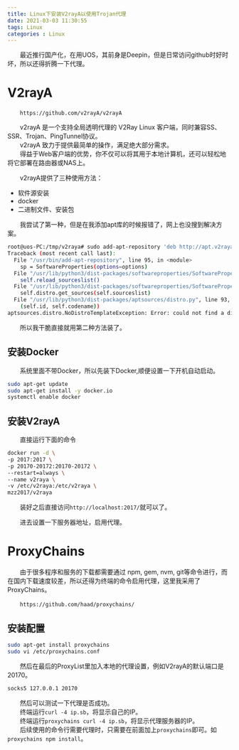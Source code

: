 ```yaml
---
title: Linux下安装V2rayA以使用Trojan代理
date: 2021-03-03 11:30:55
tags: Linux
categories : Linux
---
```

&emsp;&emsp;最近推行国产化，在用UOS，其前身是Deepin，但是日常访问github时好时坏，所以还得折腾一下代理。

# V2rayA

&emsp;&emsp;`https://github.com/v2rayA/v2rayA`

&emsp;&emsp;v2rayA 是一个支持全局透明代理的 V2Ray Linux 客户端，同时兼容SS、SSR、Trojan、PingTunnel协议。  
&emsp;&emsp;v2rayA 致力于提供最简单的操作，满足绝大部分需求。  
&emsp;&emsp;得益于Web客户端的优势，你不仅可以将其用于本地计算机，还可以轻松地将它部署在路由器或NAS上。


&emsp;&emsp;v2rayA提供了三种使用方法：
* 软件源安装
* docker
* 二进制文件、安装包

&emsp;&emsp;我尝试了第一种，但是在我添加apt库的时候报错了，网上也没搜到解决方案。

```bash
root@uos-PC:/tmp/v2raya# sudo add-apt-repository 'deb http://apt.v2raya.mzz.pub/ v2raya main'
Traceback (most recent call last):
  File "/usr/bin/add-apt-repository", line 95, in <module>
    sp = SoftwareProperties(options=options)
  File "/usr/lib/python3/dist-packages/softwareproperties/SoftwareProperties.py", line 109, in __init__
    self.reload_sourceslist()
  File "/usr/lib/python3/dist-packages/softwareproperties/SoftwareProperties.py", line 599, in reload_sourceslist
    self.distro.get_sources(self.sourceslist)    
  File "/usr/lib/python3/dist-packages/aptsources/distro.py", line 93, in get_sources
    (self.id, self.codename))
aptsources.distro.NoDistroTemplateException: Error: could not find a distribution template for Uos/eagle
```

&emsp;&emsp;所以我干脆直接就用第二种方法装了。

## 安装Docker

&emsp;&emsp;系统里面不带Docker，所以先装下Docker,顺便设置一下开机自动启动。
```bash
sudo apt-get update
sudo apt-get install -y docker.io
systemctl enable docker
```

## 安装V2rayA 
&emsp;&emsp;直接运行下面的命令
```bash
docker run -d \
-p 2017:2017 \
-p 20170-20172:20170-20172 \
--restart=always \
--name v2raya \
-v /etc/v2raya:/etc/v2raya \
mzz2017/v2raya
```

&emsp;&emsp;装好之后直接访问`http://localhost:2017/`就可以了。

&emsp;&emsp;进去设置一下服务器地址，启用代理。

# ProxyChains
&emsp;&emsp;由于很多程序和服务的下载都需要通过 npm, gem, nvm, git等命令进行，而在国内下载速度较差，所以还得为终端的命令启用代理，这里我采用了ProxyChains。

&emsp;&emsp;`https://github.com/haad/proxychains/`

## 安装配置
```bash
sudo apt-get install proxychains
sudo vi /etc/proxychains.conf
```
&emsp;&emsp;然后在最后的ProxyList里加入本地的代理设置，例如V2rayA的默认端口是20170。
``` bash
socks5 127.0.0.1 20170
```
&emsp;&emsp;然后可以测试一下代理是否成功。  
&emsp;&emsp;终端运行`curl -4 ip.sb`，将显示自己的IP。  
&emsp;&emsp;终端运行`proxychains curl -4 ip.sb`，将显示代理服务器的IP。  
&emsp;&emsp;后续使用的命令行需要代理时，只需要在前面加上`proxychains`即可。如`proxychains npm install`。